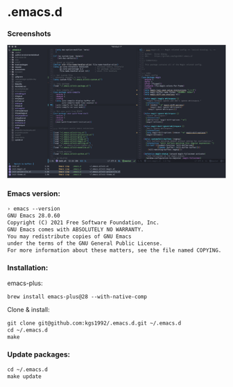 # .emacs.d

### Screenshots
[![Screenshot](/screenshots/latest_graphical.png)](/screenshots)

### Emacs version:
```
› emacs --version
GNU Emacs 28.0.60
Copyright (C) 2021 Free Software Foundation, Inc.
GNU Emacs comes with ABSOLUTELY NO WARRANTY.
You may redistribute copies of GNU Emacs
under the terms of the GNU General Public License.
For more information about these matters, see the file named COPYING.
```

### Installation:
emacs-plus:
```
brew install emacs-plus@28 --with-native-comp
```
Clone & install:
```
git clone git@github.com:kgs1992/.emacs.d.git ~/.emacs.d
cd ~/.emacs.d
make
```

### Update packages:
```
cd ~/.emacs.d
make update
```
